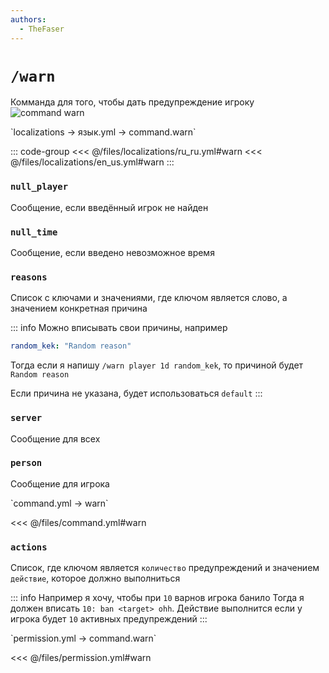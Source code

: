 ```yaml
---
authors:
  - TheFaser
---
```


# `/warn`

Комманда для того, чтобы дать предупреждение игроку
![command warn](/commandwarn.png)

[//]: # (localization)
<!--@include: @/parts/words.md#localization--> 
<!--@include: @/parts/words.md#path--> `localizations → язык.yml → command.warn`

<!--@include: @/parts/words.md#default--> 

::: code-group
<<< @/files/localizations/ru_ru.yml#warn
<<< @/files/localizations/en_us.yml#warn
:::

### `null_player`

Сообщение, если введённый игрок не найден

### `null_time`

Сообщение, если введено невозможное время

### `reasons`

Список с ключами и значениями, где ключом является слово, а значением конкретная причина

::: info Можно вписывать свои причины, например
```yaml
random_kek: "Random reason"
```
Тогда если я напишу `/warn player 1d random_kek`, то причиной будет `Random reason`

Если причина не указана, будет использоваться `default`
:::

### `server`

Сообщение для всех

### `person`

Сообщение для игрока

[//]: # (command.yml)
<!--@include: @/parts/words.md#setting-->
<!--@include: @/parts/words.md#path--> `command.yml → warn`

<!--@include: @/parts/words.md#default-->
<<< @/files/command.yml#warn

<!--@include: @/parts/enable.md-->
<!--@include: @/parts/suggestOfflinePlayers.md-->
<!--@include: @/parts/range.md-->
<!--@include: @/parts/aliases.md-->

### `actions`

Список, где ключом является `количество` предупреждений и значением `действие`, которое должно выполниться

::: info Например я хочу, чтобы при `10` варнов игрока банило
Тогда я должен вписать `10: ban <target> ohh`. Действие выполнится если у игрока будет `10` активных предупреждений
:::

<!--@include: @/parts/destination.md-->
<!--@include: @/parts/cooldown.md-->
<!--@include: @/parts/sound.md-->

[//]: # (permission.yml)
<!--@include: @/parts/words.md#permission-->
<!--@include: @/parts/words.md#path--> `permission.yml → command.warn`

<!--@include: @/parts/words.md#default-->
<<< @/files/permission.yml#warn

<!--@include: @/parts/permission/permissionTier3.md-->
<!--@include: @/parts/permission/cooldown.md-->
<!--@include: @/parts/permission/sound.md-->

